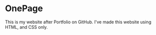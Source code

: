 # OnePage
This is my website after Portfolio on GitHub. I've made this website using HTML, and CSS only.
